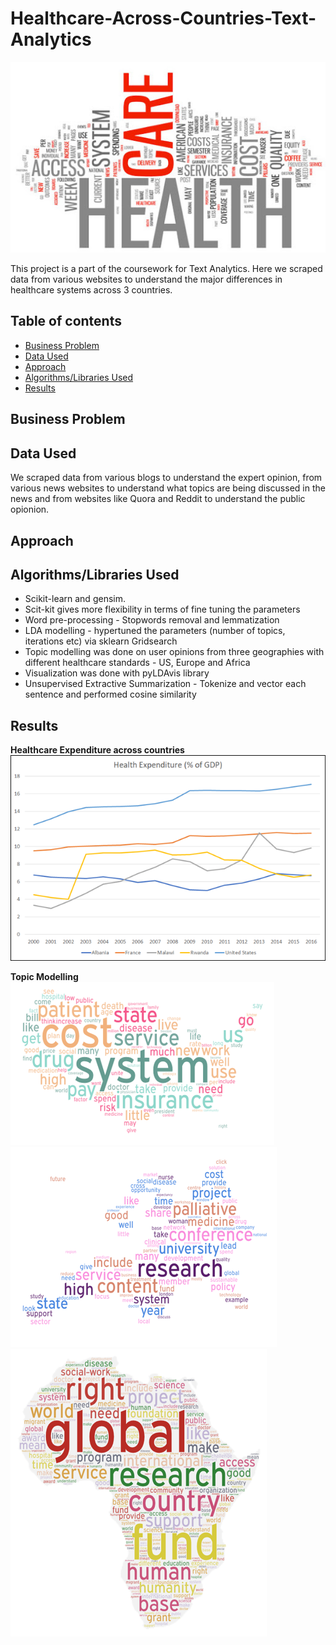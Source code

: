 # Healthcare-Across-Countries-Text-Analytics
![Alt Text](Healthcare.jpg)

This project is a part of the coursework for Text Analytics. Here we scraped data from various websites to understand the major differences in healthcare systems across 3 countries.

## Table of contents
- [Business Problem](https://github.com/anshikaahuja/Healthcare-Across-Countries-Text-Analytics/blob/master/README.md#business-problem)
- [Data Used](https://github.com/anshikaahuja/Healthcare-Across-Countries-Text-Analytics/blob/master/README.md#data-used)
- [Approach](https://github.com/anshikaahuja/Healthcare-Across-Countries-Text-Analytics/blob/master/README.md#approach)
- [Algorithms/Libraries Used](https://github.com/anshikaahuja/Healthcare-Across-Countries-Text-Analytics/blob/master/README.md#algorithmslibraries-used)
- [Results](https://github.com/anshikaahuja/Healthcare-Across-Countries-Text-Analytics/blob/master/README.md#results)

## Business Problem

## Data Used
We scraped data from various blogs to understand the expert opinion, from various news websites to understand what topics are being discussed in the news and from websites like Quora and Reddit to understand the public opionion.

## Approach

## Algorithms/Libraries Used
- Scikit-learn and gensim.
- Scit-kit gives more flexibility in terms of fine tuning the parameters
- Word pre-processing - Stopwords removal and lemmatization
- LDA modelling - hypertuned the parameters (number of topics, iterations etc) via sklearn Gridsearch
- Topic modelling was done on user opinions from three geographies with different healthcare standards - US, Europe and Africa
- Visualization was done with pyLDAvis library
- Unsupervised Extractive Summarization - Tokenize and vector each sentence and performed cosine similarity

## Results

**Healthcare Expenditure across countries**
![Alt Text](Health%20Expenditure.png)

**Topic Modelling**
![Alt Text](Topics1.png)
![Alt Text](Topics2.png)
![Alt Text](Topics3.png)

